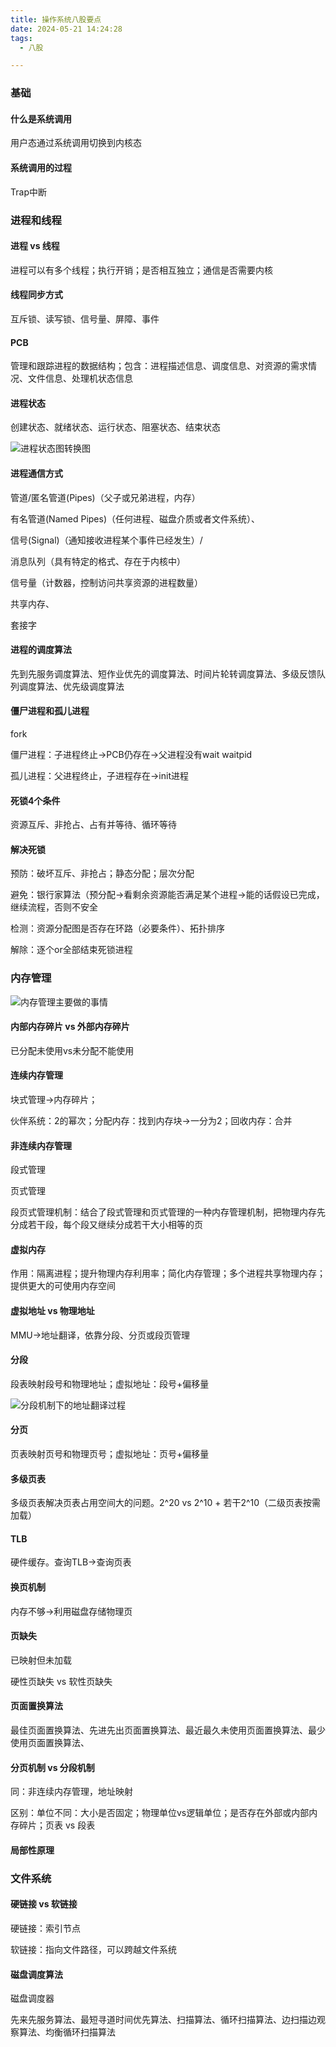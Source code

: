 ```yaml
---
title: 操作系统八股要点
date: 2024-05-21 14:24:28
tags:
  - 八股

---
```


<!--more-->

### 基础

#### 什么是系统调用

用户态通过系统调用切换到内核态

#### 系统调用的过程

Trap中断

### 进程和线程

#### 进程 vs 线程

进程可以有多个线程；执行开销；是否相互独立；通信是否需要内核

#### 线程同步方式

互斥锁、读写锁、信号量、屏障、事件

#### PCB

管理和跟踪进程的数据结构；包含：进程描述信息、调度信息、对资源的需求情况、文件信息、处理机状态信息

#### 进程状态

创建状态、就绪状态、运行状态、阻塞状态、结束状态

![进程状态图转换图](https://oss.javaguide.cn/github/javaguide/cs-basics/operating-system/state-transition-of-process.png)

#### 进程通信方式

管道/匿名管道(Pipes)（父子或兄弟进程，内存）

有名管道(Named Pipes)（任何进程、磁盘介质或者文件系统）、

信号(Signal)（通知接收进程某个事件已经发生）/

消息队列（具有特定的格式、存在于内核中）

信号量（计数器，控制访问共享资源的进程数量）

共享内存、

套接字

#### 进程的调度算法

先到先服务调度算法、短作业优先的调度算法、时间片轮转调度算法、多级反馈队列调度算法、优先级调度算法

#### 僵尸进程和孤儿进程

fork

僵尸进程：子进程终止->PCB仍存在->父进程没有wait waitpid

孤儿进程：父进程终止，子进程存在->init进程

#### 死锁4个条件

资源互斥、非抢占、占有并等待、循环等待

#### 解决死锁

预防：破坏互斥、非抢占；静态分配；层次分配

避免：银行家算法（预分配->看剩余资源能否满足某个进程->能的话假设已完成，继续流程，否则不安全

检测：资源分配图是否存在环路（必要条件）、拓扑排序

解除：逐个or全部结束死锁进程

### 内存管理

![内存管理主要做的事情](https://oss.javaguide.cn/github/javaguide/cs-basics/operating-system/memory-management-roles.png)

#### 内部内存碎片 vs 外部内存碎片

已分配未使用vs未分配不能使用

#### 连续内存管理

块式管理->内存碎片；

伙伴系统：2的幂次；分配内存：找到内存块->一分为2；回收内存：合并

#### 非连续内存管理

段式管理

页式管理

段页式管理机制：结合了段式管理和页式管理的一种内存管理机制，把物理内存先分成若干段，每个段又继续分成若干大小相等的页

#### 虚拟内存

作用：隔离进程；提升物理内存利用率；简化内存管理；多个进程共享物理内存；提供更大的可使用内存空间

#### 虚拟地址 vs 物理地址

MMU->地址翻译，依靠分段、分页或段页管理

#### 分段

段表映射段号和物理地址；虚拟地址：段号+偏移量

![分段机制下的地址翻译过程](https://oss.javaguide.cn/github/javaguide/cs-basics/operating-system/segment-virtual-address-composition.png)

#### 分页

页表映射页号和物理页号；虚拟地址：页号+偏移量

#### 多级页表

多级页表解决页表占用空间大的问题。2^20 vs 2^10 + 若干2^10（二级页表按需加载）

#### TLB

硬件缓存。查询TLB->查询页表

#### 换页机制

内存不够->利用磁盘存储物理页

#### 页缺失

已映射但未加载

硬性页缺失 vs 软性页缺失

#### 页面置换算法

最佳页面置换算法、先进先出页面置换算法、最近最久未使用页面置换算法、最少使用页面置换算法、

#### 分页机制 vs 分段机制

同：非连续内存管理，地址映射

区别：单位不同：大小是否固定；物理单位vs逻辑单位；是否存在外部或内部内存碎片；页表 vs 段表

#### 局部性原理

### 文件系统

#### 硬链接 vs 软链接

硬链接：索引节点

软链接：指向文件路径，可以跨越文件系统

#### 磁盘调度算法

磁盘调度器

先来先服务算法、最短寻道时间优先算法、扫描算法、循环扫描算法、边扫描边观察算法、均衡循环扫描算法
